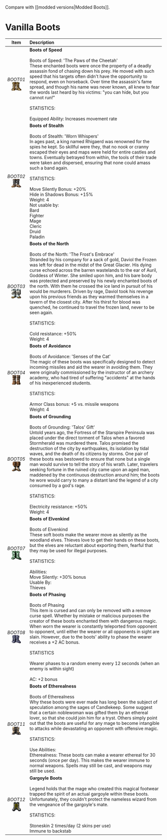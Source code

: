 Compare with [[modded versions|Modded Boots]].


# Vanilla Boots
| Item | Description |
| :-------: | :-------  |
| *BOOT01*<br />![Icon](Item-Descriptions/Vanilla/Images/BOOT01.png "Boots of Speed") | **Boots of Speed**<br /><br />Boots of Speed:  'The Paws of the Cheetah'<br />These enchanted boots were once the property of a deadly assassin fond of chasing down his prey.  He moved with such speed that his targets often didn't have the opportunity to respond, even on horseback.  Over time the assassin's fame spread, and though his name was never known, all knew to fear the words last heard by his victims: "you can hide, but you cannot run!"<br /><br />STATISTICS:<br /><br />Equipped Ability: Increases movement rate|
| *BOOT02*<br />![Icon](Item-Descriptions/Vanilla/Images/BOOT02.png "Boots of Stealth") | **Boots of Stealth**<br /><br />Boots of Stealth:  'Worn Whispers'<br />In ages past, a king named Rhigaerd was renowned for the spies he kept.  So skillful were they, that no nook or cranny escaped their eyes and maps were held for entire castles and towns.  Eventually betrayed from within, the tools of their trade were taken and dispersed, ensuring that none could amass such a band again.  <br /><br />STATISTICS:<br /><br />Move Silently Bonus:  +20%<br />Hide in Shadows Bonus: +15%<br />Weight:  4<br />Not usable by:<br /> Bard<br /> Fighter<br /> Mage<br /> Cleric <br /> Druid<br /> Paladin|
| *BOOT03*<br />![Icon](Item-Descriptions/Vanilla/Images/BOOT03.png "Boots of the North") | **Boots of the North**<br /><br />Boots of the North:  'The Frost's Embrace' <br />Stranded by his company for a sack of gold, Daviol the Frozen was left for dead in the midst of the Great Glacier.  His dying curse echoed across the barren wastelands to the ear of Auril, Goddess of Winter.  She smiled upon him, and his bare body was protected and preserved by his newly enchanted boots of the north.  With them he crossed the ice land in pursuit of his would be murderers.  Driven by rage, Daviol took his revenge upon his previous friends as they warmed themselves in a tavern of the closest city.  After his thirst for blood was quenched, he continued to travel the frozen land, never to be seen again.<br /><br />STATISTICS:<br /><br />Cold resistance:  +50%<br />Weight:  4|
| *BOOT04*<br />![Icon](Item-Descriptions/Vanilla/Images/BOOT04.png "Boots of Avoidance") | **Boots of Avoidance**<br /><br />Boots of Avoidance:  'Senses of the Cat'<br />The magic of these boots was specifically designed to detect incoming missiles and aid the wearer in avoiding them.  They were originally commissioned by the instructor of an archery academy, who had tired of suffering "accidents" at the hands of his inexperienced students.<br /><br />STATISTICS:<br /><br />Armor Class bonus:  +5 vs. missile weapons<br />Weight:  4|
| *BOOT05*<br />![Icon](Item-Descriptions/Vanilla/Images/BOOT05.png "Boots of Grounding") | **Boots of Grounding**<br /><br />Boots of Grounding:  'Talos' Gift'<br />Untold years ago, the Fortress of the Starspire Peninsula was placed under the direct torment of Talos when a favored Stormherald was murdered there.  Talos promised the destruction of the city by earthquakes, its isolation by tidal waves, and the death of its citizens by storms.  One pair of these boots was bestowed to ensure that none but a single man would survive to tell the story of his wrath.  Later, travelers seeking fortune in the ruined city came upon an aged man, maddened by the continuous destruction around him; the boots he wore would carry to many a distant land the legend of a city consumed by a god's rage. <br /><br />STATISTICS:<br /><br />Electricity resistance:  +50%<br />Weight:  4|
| *BOOT07*<br />![Icon](Item-Descriptions/Vanilla/Images/BOOT07.png "Boots of Elvenkind") | **Boots of Elvenkind**<br /><br />Boots of Elvenkind<br />These soft boots make the wearer move as silently as the woodland elves.  Thieves love to get their hands on these boots, but the elves are reluctant about exporting them, fearful that they may be used for illegal purposes.<br /><br />STATISTICS:<br /><br />Abilities:<br />Move Silently: +30% bonus<br />Usable By:<br /> Thieves|
| *BOOT08*<br />![Icon](Item-Descriptions/Vanilla/Images/BOOT08.png "Boots of Phasing") | **Boots of Phasing**<br /><br />Boots of Phasing<br />This item is cursed and can only be removed with a remove curse spell.  Whether by mistake or malicious purposes the creator of these boots enchanted them with dangerous magic.  When worn the wearer is constantly teleported from opponent to opponent, until either the wearer or all opponents in sight are slain.  However, due to the boots' ability to phase the wearer receives a +2 AC bonus.<br /><br />STATISTICS<br /><br />Wearer phases to a random enemy every 12 seconds (when an enemy is within sight)<br /><br />AC: +2 bonus|
| *BOOT11*<br />![Icon](Item-Descriptions/Vanilla/Images/BOOT11.png "Boots of Etherealness") | **Boots of Etherealness**<br /><br />Boots of Etherealness<br />Why these boots were ever made has long been the subject of speculation among the sages of Candlekeep.  Some suggest that a certain noblewoman was gifted them by an ethereal lover, so that she could join him for a tryst.  Others simply point out that the boots are useful for any mage to become intangible to attacks while devastating an opponent with offensive magic.<br /><br />STATISTICS:<br /><br />Use Abilities:<br />Etherealness: These boots can make a wearer ethereal for 30 seconds (once per day).  This makes the wearer immune to normal weapons.  Spells may still be cast, and weapons may still be used.|
| *BOOT12*<br />![Icon](Item-Descriptions/Vanilla/Images/BOOT12.png "Gargoyle Boots") | **Gargoyle Boots**<br /><br />Legend holds that the mage who created this magical footwear trapped the spirit of an actual gargoyle within these boots.  Unfortunately, they couldn't protect the nameless wizard from the vengeance of the gargoyle's mate.<br /><br />STATISTICS:<br /><br />   Stoneskin 2 times/day (2 skins per use)<br />   Immune to backstab|
